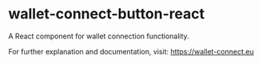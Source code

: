 # wallet-connect-button-react

A React component for wallet connection functionality.

For further explanation and documentation, visit: https://wallet-connect.eu